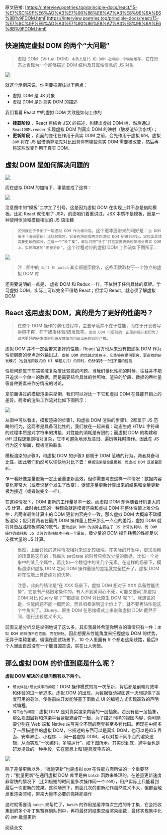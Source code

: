原文链接: [https://interview.poetries.top/principle-docs/react/15-%E7%9C%9F%E6%AD%A3%E7%90%86%E8%A7%A3%E8%99%9A%E6%8B%9FDOM.html](https://interview.poetries.top/principle-docs/react/15-%E7%9C%9F%E6%AD%A3%E7%90%86%E8%A7%A3%E8%99%9A%E6%8B%9FDOM.html)

## 快速搞定虚拟 DOM 的两个“大问题”

> 虚拟 DOM（Virtual DOM）`本质上是JS 和 DOM 之间的一个映射缓存`，它在形态上表现为一个能够描述 DOM 结构及其属性信息的 JS
> 对象

![](/images/s_poetries_work_images_20210428200221.png)

就这个示例来说，你需要把握住以下两点：

  * 虚拟 DOM 是 JS 对象
  * 虚拟 DOM 是对真实 DOM 的描述

我们看看 React 中的虚拟 DOM 大致是如何工作的

  * **挂载阶段** ，React 将结合 JSX 的描述，构建出虚拟 DOM 树，然后通过 `ReactDOM.render` 实现虚拟 DOM 到真实 DOM 的映射（触发渲染流水线）；
  * **更新阶段** ，页面的变化在作用于真实 DOM 之前，会先作用于虚拟 `DOM`，虚拟 `DOM` 将在 JS 层借助算法先对比出具体有哪些真实 DOM 需要被改变，然后再将这些改变作用于真实 DOM。

## 虚拟 DOM 是如何解决问题的

![](/images/s_poetries_work_images_20210428200431.png)

而在虚拟 DOM 的加持下，事情变成了这样：

![](/images/s_poetries_work_images_20210428200450.png)

注意图中的“模板”二字加了引号，这是因为虚拟 DOM 在实现上并不总是借助模板。比如 React 就使用了 JSX，前面咱们着重讲过，JSX
本质不是模板，而是一种使用体验和模板相似的 JS 语法糖

> `区别就在于多出了一层虚拟 DOM 作为缓冲层`。这个缓冲层带来的利好是：`当 DOM 操作（渲染更新）比较频繁时，它会先将前后两次的虚拟 DOM
> 树进行对比，定位出具体需要更新的部分，生成一个“补丁集”，最后只把“补丁”打在需要更新的那部分真实 DOM
> 上，实现精准的“差量更新”`。这个过程对应的虚拟 DOM 工作流如下图所示：

![](/images/s_poetries_work_images_20210428200541.png)

> 注：图中的 `diff 和 patch` 其实都是函数名，这些函数取材于一个独立的虚拟 DOM 库

还需要说明的一点是， 虚拟 DOM 和 Redux 一样，不依附于任何具体的框架。学习虚拟 DOM，实际上可以完全不借助 React；但学习
React，就必须了解虚拟 DOM

## React 选用虚拟 DOM，真的是为了更好的性能吗？

> 在整个 DOM 操作的演化过程中，主要矛盾并不在于性能，而在于开发者写得爽不爽，在于研发体验/研发效率。`虚拟 DOM
> 不是别的，正是前端开发们为了追求更好的研发体验和研发效率而创造出来的高阶产物`。

虚拟 DOM 并不一定会带来更好的性能，React 官方也从来没有把虚拟 DOM 作为性能层面的卖点对外输出过。`虚拟 DOM
的优越之处在于，它能够在提供更爽、更高效的研发模式（也就是函数式的 UI 编程方式）的同时，仍然保持一个还不错的性能`

性能问题属于前端领域复杂度比较高的问题。当我们量化性能的时候，往往并不能只追求一个单一的数据，而是需要结合具体的参照物、渲染的阶段、数据的吞吐量等各种要素来作分情况的讨论。

拿前面讲过的模板渲染来举例，我们可以对比一下它和虚拟 DOM 在性能开销上的差异。两者的渲染工作流对比如下图所示：

![](/images/s_poetries_work_images_20210428200801.png)

从图中可以看出，模板渲染的步骤1，和虚拟 DOM 渲染的步骤1、2都属于 JS 范畴的行为，这两者是具备可比性的，我们放在一起来看：动态生成 HTML
字符串的过程本质是对字符串的拼接，对性能的消耗是有限的；而虚拟 DOM 的构建和 diff 过程逻辑则相对复杂，它不可避免地涉及递归、遍历等耗时操作。因此在
JS 行为这个层面，模板渲染胜出

模板渲染的步骤3，和虚拟 DOM 的步骤3 都属于 DOM 范畴的行为，两者具备可比性，因此我们仍然可以愉快地对比下去：`模板渲染是全量更新，而虚拟 DOM
是差量更新`。

乍一看好像差量更新一定比全量更新高效，但你需要考虑这样一种情况：数据内容变化非常大（或者说整个发生了改变），促使差量更新计算出来的结果和全量更新极为接近（或者说完全一样）。

在这种情况下，DOM 更新的工作量基本一致，而虚拟 DOM 却伴随着开销更大的 JS 计算，此时会出现的一种现象就是模板渲染和虚拟 DOM
在整体性能上难分伯仲：若两者最终计算出的 DOM 更新内容完全一致，那么虚拟 DOM 大概率不敌模板渲染；但只要两者在最终 DOM
操作量上拉开那么一点点的差距，虚拟 DOM 就将具备战胜模板渲染的底气。`因为虚拟 DOM 的劣势主要在于 JS 计算的耗时，而 DOM 操作的能耗和 JS
计算的能耗根本不在一个量级`，极少量的 DOM 操作耗费的性能足以支撑大量的 JS 计算。

> 当然，上面讨论的这种情况相对来说比较极端。在实际的开发中，更加高频的场景是这样的：我每次 setState
> 的时候只修改少量的数据，比如一个对象中的某几个属性，再比如一个数组中的某几个元素。在这样的场景下，模板渲染和虚拟 DOM 之间 DOM
> 操作量级的差距就完全拉开了，虚拟 DOM 将在性能上具备绝对的优势。

> 注意，此处的结论是“在 XXX 场景下，虚拟 DOM 相对于 XXX 具备性能优势”，它是有严格限定条件的。有人不到黄河心不死，可能又要问“那虚拟
> DOM 对比 jQuery 呢？”“那虚拟 DOM 对比原生 DOM
> 呢？”。我想说的是，性能问题不能一概而论，而且咱都讲到这个份上了，就不要再钻性能这个牛角尖了。jQuery、原生 DOM 在思维模式上来说和虚拟 DOM
> 截然不同，强行比较意义不大。

前面又是分析又是举例地说了这么多，其实我最终希望你明白的事情只有一件：`虚拟 DOM 的价值不在性能，而在别处`。因此想要从性能角度来把握虚拟 DOM
的优势，无异于南辕北辙。偏偏在面试场景下，10 个人里面有 9 个都走这条歧路，最后9个人里面自然没有一个能自圆其说，实在让人惋惜。

## 那么虚拟 DOM 的价值到底是什么呢？

**虚拟 DOM 解决的关键问题有以下两个。**

  * `研发体验/研发效率的问题`：DOM 操作模式的每一次革新，背后都是前端对效率和体验的进一步追求。虚拟 DOM 的出现，为数据驱动视图这一思想提供了高度可用的载体，使得前端开发能够基于函数式 UI 的编程方式实现高效的声明式编程。
  * `跨平台的问题`：虚拟 DOM 是对真实渲染内容的一层抽象。若没有这一层抽象，那么视图层将和渲染平台紧密耦合在一起，为了描述同样的视图内容，你可能要分别在 Web 端和 Native 端写完全不同的两套甚至多套代码。但现在中间多了一层描述性的虚拟 DOM，它描述的东西可以是真实 DOM，也可以是iOS 界面、安卓界面、小程序......同一套虚拟 DOM，可以对接不同平台的渲染逻辑，从而实现“一次编码，多端运行”，如下图所示。其实说到底，跨平台也是研发提效的一种手段，它在思想上和1是高度呼应的。

![](/images/s_poetries_work_images_20210428201522.png)

除了差量更新以外，“批量更新”也是虚拟 `DOM` 在性能方面所做的一个重要努力：“批量更新”在通用虚拟 DOM 库里是由 `batch`
函数来处理的。在差量更新速度非常快的情况下（比如极短的时间里多次操作同一个
`DOM`），用户实际上只能看到最后一次更新的效果。这种场景下，前面几次的更新动作虽然意义不大，但都会触发重渲染流程，带来大量不必要的高耗能操作

这时就需要请 `batch` 来帮忙了，`batch`
的作用是缓冲每次生成的补丁集，它会把收集到的多个补丁集暂存到队列中，再将最终的结果交给渲染函数，最终实现集中化的 `DOM` 批量更新

阅读全文

